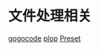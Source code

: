 # 文件处理相关

[gogocode](https://gogocode.io/zh/)
[plop](https://github.com/plopjs/plop)
[Preset](https://github.com/preset/preset)
